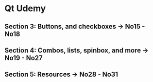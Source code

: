 # Qt Udemy
## Section 3: Buttons, and checkboxes -> No15 - No18 <br />
## Section 4: Combos, lists, spinbox, and more -> No19 - No27  <br />
## Section 5: Resources -> No28 - No31 <br />
